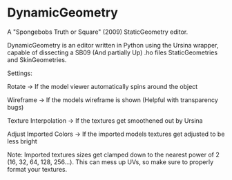 # DynamicGeometry
A "Spongebobs Truth or Square" (2009) StaticGeometry editor.

DynamicGeometry is an editor written in Python using the Ursina wrapper, capable of dissecting a SB09 (And partially Up) .ho files StaticGeometries and SkinGeometries.


Settings:

Rotate -> If the model viewer automatically spins around the object

Wireframe -> If the models wireframe is shown (Helpful with transparency bugs)

Texture Interpolation -> If the textures get smoothened out by Ursina



Adjust Imported Colors -> If the imported models textures get adjusted to be less bright

Note:
Imported textures sizes get clamped down to the nearest power of 2 (16, 32, 64, 128, 256...). This can mess up UVs, so make sure to properly format your textures.
